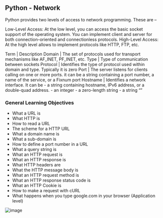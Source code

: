 ## Python - Network

Python provides two levels of access to network programming. These are – 

Low-Level Access: At the low level, you can access the basic socket support of the operating system. You can implement client and server for both connection-oriented and connectionless protocols.
High-Level Access: At the high level allows to implement protocols like HTTP, FTP, etc.



Term |	Description
Domain |	The set of protocols used for transport mechanisms like AF_INET, PF_INET, etc.
Type |	Type of communication between sockets
Protocol |	Identifies the type of protocol used within domain and type. Typically it is zero
Port |	The server listens for clients calling on one or more ports. it can be a string containing a port number, a name of the service, or a Fixnum port
Hostname |	Identifies a network interface. It can be 
            - a string containing hostname, IPv6 address, or a double-quad address.
            - an integer
            - a zero-length string
            - a string “<broadcast>”
            
            
### General Learning Objectives
- What a URL is
- What HTTP is
- How to read a URL
- The scheme for a HTTP URL
- What a domain name is
- What a sub-domain is
- How to define a port number in a URL
- What a query string is
- What an HTTP request is
- What an HTTP response is
- What HTTP headers are
- What the HTTP message body is
- What an HTTP request method is
- What an HTTP response status code is
- What an HTTP Cookie is
- How to make a request with cURL
- What happens when you type google.com in your browser (Application level)

![image](https://user-images.githubusercontent.com/105078661/228947261-8e754830-af0e-42e3-a2fa-df86e2d6486f.png)
